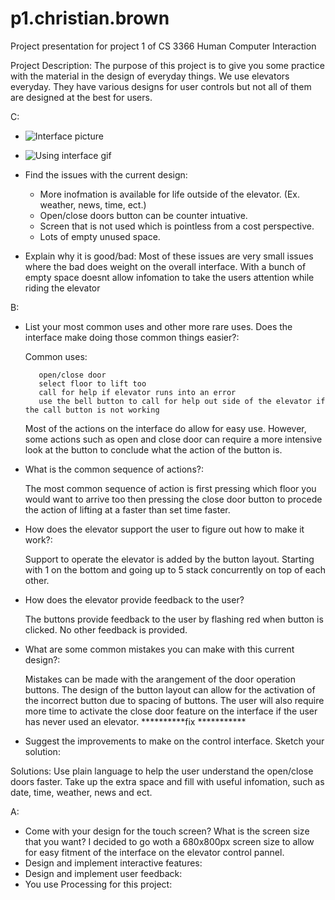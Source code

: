 # p1.christian.brown
Project presentation for project 1 of CS 3366 Human Computer Interaction

Project Description:
  The purpose of this project is to give you some practice with the material in the design of everyday things.
We use elevators everyday. They have various designs for user controls but not all of them are designed at the best for users. 

C:
  * ![Interface picture](https://user-images.githubusercontent.com/61254256/192186289-45552119-1344-4181-91fc-ef2f98551c4a.jpg)
  * ![Using interface gif](https://user-images.githubusercontent.com/61254256/192186304-bafd7498-2ae6-4486-8a44-4dafca3a2466.gif)

  * Find the issues with the current design:
      * More inofmation is available for life outside of the elevator. (Ex. weather, news, time, ect.)
      * Open/close doors button can be counter intuative.
      * Screen that is not used which is pointless from a cost perspective.
      * Lots of empty unused space.
  
  * Explain why it is good/bad:
    Most of these issues are very small issues where the bad does weight on the overall interface. With a bunch of empty space doesnt allow infomation to take the users attention while riding the elevator
    

B: 
  * List your most common uses and other more rare uses. Does the interface make doing those common things        easier?:
  
      Common uses:
      
           open/close door
           select floor to lift too
           call for help if elevator runs into an error
           use the bell button to call for help out side of the elevator if the call button is not working
      
       Most of the actions on the interface do allow for easy use. However, some actions such as open and      close door can require a more intensive look at the button to conclude what the action of the button is.
    
  * What is the common sequence of actions?:
  
    The most common sequence of action is first pressing which floor you would want to arrive too then pressing the close door button to procede the action of lifting at a faster than set time faster.
    
  * How does the elevator support the user to figure out how to make it work?:
      
      Support to operate the elevator is added by the button layout. Starting with 1 on the bottom and going up to 5 stack concurrently on top of each other.
      
  * How does the elevator provide feedback to the user?
  
      The buttons provide feedback to the user by flashing red when button is clicked. No other feedback is provided.
      
  * What are some common mistakes you can make with this current design?:
  
      Mistakes can be made with the arangement of the door operation buttons. The design of the button layout can allow for the activation of the incorrect button due to spacing of buttons. The user will also require more time to activate the close door feature on the interface if the user has never used an elevator. **********fix ***********
      
  * Suggest the improvements to make on the control interface. Sketch your solution:
  
  Solutions: Use plain language to help the user understand the open/close doors faster. Take up the extra space and fill with useful infomation, such as date, time, weather, news and ect. 
  
  
  
A: 
  * Come with your design for the touch screen? What is the screen size that you want?
    I decided to go woth a 680x800px screen size to allow for easy fitment of the interface on the elevator control pannel.
  * Design and implement interactive features:
  * Design and implement user feedback:
  * You use Processing for this project:
